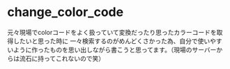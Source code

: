 # change_color_code

元々現場でcolorコードをよく扱っていて変換だったり思ったカラーコードを取得したいと思った時に
一々検索するのがめんどくさかった為、自分で使いやすいように作ったものを思い出しながら書こうと思ってます。（現場のサーバーからは流石に持ってこれないので笑）
